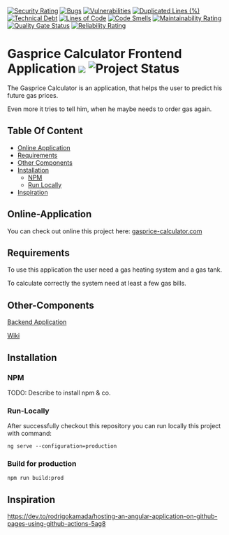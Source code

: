 [![Security Rating](https://sonarcloud.io/api/project_badges/measure?project=JanoschA_gasprice-calculator-web&metric=security_rating)](https://sonarcloud.io/summary/new_code?id=JanoschA_gasprice-calculator-web)
[![Bugs](https://sonarcloud.io/api/project_badges/measure?project=JanoschA_gasprice-calculator-web&metric=bugs)](https://sonarcloud.io/summary/new_code?id=JanoschA_gasprice-calculator-web)
[![Vulnerabilities](https://sonarcloud.io/api/project_badges/measure?project=JanoschA_gasprice-calculator-web&metric=vulnerabilities)](https://sonarcloud.io/summary/new_code?id=JanoschA_gasprice-calculator-web)
[![Duplicated Lines (%)](https://sonarcloud.io/api/project_badges/measure?project=JanoschA_gasprice-calculator-web&metric=duplicated_lines_density)](https://sonarcloud.io/summary/new_code?id=JanoschA_gasprice-calculator-web)
[![Technical Debt](https://sonarcloud.io/api/project_badges/measure?project=JanoschA_gasprice-calculator-web&metric=sqale_index)](https://sonarcloud.io/summary/new_code?id=JanoschA_gasprice-calculator-web)
[![Lines of Code](https://sonarcloud.io/api/project_badges/measure?project=JanoschA_gasprice-calculator-web&metric=ncloc)](https://sonarcloud.io/summary/new_code?id=JanoschA_gasprice-calculator-web)
[![Code Smells](https://sonarcloud.io/api/project_badges/measure?project=JanoschA_gasprice-calculator-web&metric=code_smells)](https://sonarcloud.io/summary/new_code?id=JanoschA_gasprice-calculator-web)
[![Maintainability Rating](https://sonarcloud.io/api/project_badges/measure?project=JanoschA_gasprice-calculator-web&metric=sqale_rating)](https://sonarcloud.io/summary/new_code?id=JanoschA_gasprice-calculator-web)
[![Quality Gate Status](https://sonarcloud.io/api/project_badges/measure?project=JanoschA_gasprice-calculator-web&metric=alert_status)](https://sonarcloud.io/summary/new_code?id=JanoschA_gasprice-calculator-web)
[![Reliability Rating](https://sonarcloud.io/api/project_badges/measure?project=JanoschA_gasprice-calculator-web&metric=reliability_rating)](https://sonarcloud.io/summary/new_code?id=JanoschA_gasprice-calculator-web)

# Gasprice Calculator Frontend Application ![](https://img.shields.io/badge/Code-Angular-informational?style=flat&logo=angular&logoColor=white&color=2bbc8a) ![Project Status](https://img.shields.io/badge/Project_Status-IN_PROGRESS-red)

The Gasprice Calculator is an application, that helps the user to predict his future gas prices.

Even more it tries to tell him, when he maybe needs to order gas again.

## Table Of Content
- [Online Application](#Online-Application)
- [Requirements](#Requirements)
- [Other Components](#Other-Components)
- [Installation](#installation)
  - [NPM](#NPM) 
  - [Run Locally](#Run-Locally)
- [Inspiration](#Inspiration)

## Online-Application
You can check out online this project here: [gasprice-calculator.com](https://gasprice-calculator.com)

## Requirements
To use this application the user need a gas heating system and a gas tank.

To calculate correctly the system need at least a few gas bills.

## Other-Components

[Backend Application](https://github.com/JanoschA/gasprice-calculator)

[Wiki](https://github.com/JanoschA/gasprice-calculator/wiki)

## Installation

### NPM
TODO: Describe to install npm & co.

### Run-Locally
After successfully checkout this repository you can run locally this project with command:

```
ng serve --configuration=production
```

### Build for production

```
npm run build:prod
```

## Inspiration

https://dev.to/rodrigokamada/hosting-an-angular-application-on-github-pages-using-github-actions-5ag8

